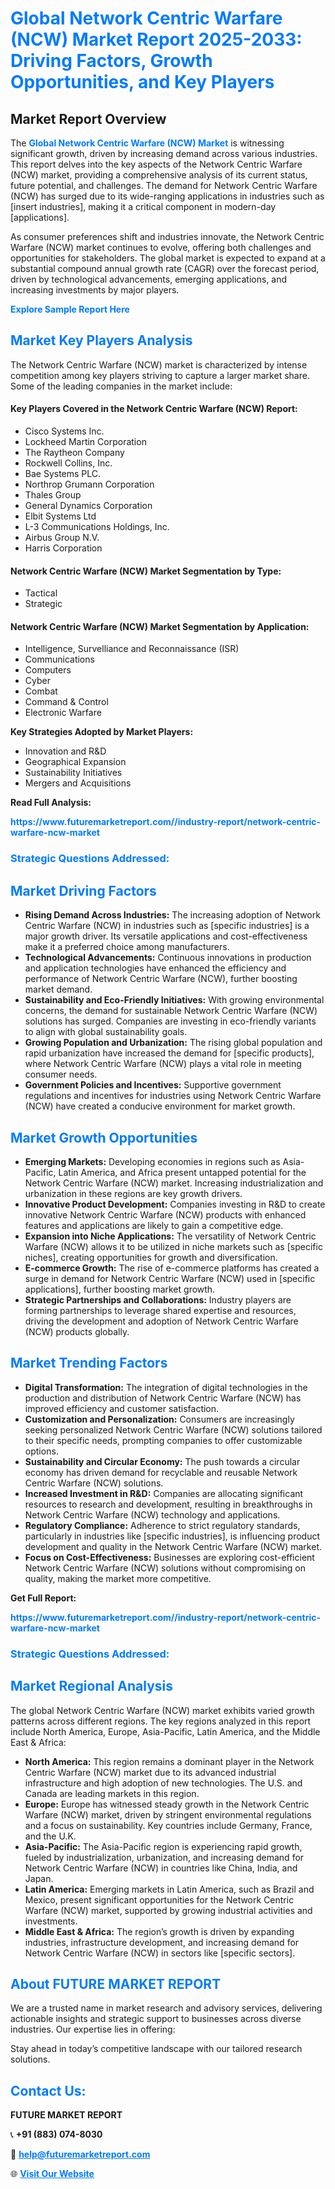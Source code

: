 <h1 style="color: #007BFF;">Global Network Centric Warfare (NCW) Market Report 2025-2033: Driving Factors, Growth Opportunities, and Key Players</h1>

<section id="overview">
<h2>Market Report Overview</h2>
<p>The <a href="https://www.futuremarketreport.com//industry-report/network-centric-warfare-ncw-market" style="color: #007BFF; text-decoration: none;"><strong>Global Network Centric Warfare (NCW) Market</strong></a> is witnessing significant growth, driven by increasing demand across various industries. This report delves into the key aspects of the Network Centric Warfare (NCW) market, providing a comprehensive analysis of its current status, future potential, and challenges. The demand for Network Centric Warfare (NCW) has surged due to its wide-ranging applications in industries such as [insert industries], making it a critical component in modern-day [applications].</p>
<p>As consumer preferences shift and industries innovate, the Network Centric Warfare (NCW) market continues to evolve, offering both challenges and opportunities for stakeholders. The global market is expected to expand at a substantial compound annual growth rate (CAGR) over the forecast period, driven by technological advancements, emerging applications, and increasing investments by major players.</p>
</section>

<section id="overview">
<p><a href="https://www.futuremarketreport.com//request-sample/reportId=53636" style="color: #007BFF; text-decoration: none;"><strong>Explore Sample Report Here</strong></a></p>
</section>

<section id="key-players">
<h2 style="color: #007BFF;">Market Key Players Analysis</h2>
<p>The Network Centric Warfare (NCW) market is characterized by intense competition among key players striving to capture a larger market share. Some of the leading companies in the market include:</p>
<h4>Key Players Covered in the Network Centric Warfare (NCW) Report:</h4>
<ul><li>Cisco Systems Inc.</li><li>Lockheed Martin Corporation</li><li>The Raytheon Company</li><li>Rockwell Collins, Inc.</li><li>Bae Systems PLC.</li><li>Northrop Grumann Corporation</li><li>Thales Group</li><li>General Dynamics Corporation</li><li>Elbit Systems Ltd</li><li>L-3 Communications Holdings, Inc.</li><li>Airbus Group N.V.</li><li>Harris Corporation</li></ul>
<h4>Network Centric Warfare (NCW) Market Segmentation by Type:</h4>
<ul><li>Tactical</li><li>Strategic</li></ul>

<h4>Network Centric Warfare (NCW) Market Segmentation by Application:</h4>
<ul><li>Intelligence, Survelliance and Reconnaissance (ISR)</li><li>Communications</li><li>Computers</li><li>Cyber</li><li>Combat</li><li>Command &amp; Control</li><li>Electronic Warfare</li></ul>
<p><strong>Key Strategies Adopted by Market Players:</strong></p>
<ul>
<li>Innovation and R&D</li>
<li>Geographical Expansion</li>
<li>Sustainability Initiatives</li>
<li>Mergers and Acquisitions</li>
</ul>
</section>

<section>
<p><strong>Read Full Analysis: </strong></p><a href="https://www.futuremarketreport.com//industry-report/network-centric-warfare-ncw-market" style="color: #007BFF; text-decoration: none;"><strong>https://www.futuremarketreport.com//industry-report/network-centric-warfare-ncw-market</strong></a>
<h3 style="color: #007BFF;">Strategic Questions Addressed:</h3>
</section>

<section id="driving-factors">
<h2 style="color: #007BFF;">Market Driving Factors</h2>
<ul>
<li><strong>Rising Demand Across Industries:</strong> The increasing adoption of Network Centric Warfare (NCW) in industries such as [specific industries] is a major growth driver. Its versatile applications and cost-effectiveness make it a preferred choice among manufacturers.</li>
<li><strong>Technological Advancements:</strong> Continuous innovations in production and application technologies have enhanced the efficiency and performance of Network Centric Warfare (NCW), further boosting market demand.</li>
<li><strong>Sustainability and Eco-Friendly Initiatives:</strong> With growing environmental concerns, the demand for sustainable Network Centric Warfare (NCW) solutions has surged. Companies are investing in eco-friendly variants to align with global sustainability goals.</li>
<li><strong>Growing Population and Urbanization:</strong> The rising global population and rapid urbanization have increased the demand for [specific products], where Network Centric Warfare (NCW) plays a vital role in meeting consumer needs.</li>
<li><strong>Government Policies and Incentives:</strong> Supportive government regulations and incentives for industries using Network Centric Warfare (NCW) have created a conducive environment for market growth.</li>
</ul>
</section>

<section id="growth-opportunities">
<h2 style="color: #007BFF;">Market Growth Opportunities</h2>
<ul>
<li><strong>Emerging Markets:</strong> Developing economies in regions such as Asia-Pacific, Latin America, and Africa present untapped potential for the Network Centric Warfare (NCW) market. Increasing industrialization and urbanization in these regions are key growth drivers.</li>
<li><strong>Innovative Product Development:</strong> Companies investing in R&D to create innovative Network Centric Warfare (NCW) products with enhanced features and applications are likely to gain a competitive edge.</li>
<li><strong>Expansion into Niche Applications:</strong> The versatility of Network Centric Warfare (NCW) allows it to be utilized in niche markets such as [specific niches], creating opportunities for growth and diversification.</li>
<li><strong>E-commerce Growth:</strong> The rise of e-commerce platforms has created a surge in demand for Network Centric Warfare (NCW) used in [specific applications], further boosting market growth.</li>
<li><strong>Strategic Partnerships and Collaborations:</strong> Industry players are forming partnerships to leverage shared expertise and resources, driving the development and adoption of Network Centric Warfare (NCW) products globally.</li>
</ul>
</section>

<section id="trending-factors">
<h2 style="color: #007BFF;">Market Trending Factors</h2>
<ul>
<li><strong>Digital Transformation:</strong> The integration of digital technologies in the production and distribution of Network Centric Warfare (NCW) has improved efficiency and customer satisfaction.</li>
<li><strong>Customization and Personalization:</strong> Consumers are increasingly seeking personalized Network Centric Warfare (NCW) solutions tailored to their specific needs, prompting companies to offer customizable options.</li>
<li><strong>Sustainability and Circular Economy:</strong> The push towards a circular economy has driven demand for recyclable and reusable Network Centric Warfare (NCW) solutions.</li>
<li><strong>Increased Investment in R&D:</strong> Companies are allocating significant resources to research and development, resulting in breakthroughs in Network Centric Warfare (NCW) technology and applications.</li>
<li><strong>Regulatory Compliance:</strong> Adherence to strict regulatory standards, particularly in industries like [specific industries], is influencing product development and quality in the Network Centric Warfare (NCW) market.</li>
<li><strong>Focus on Cost-Effectiveness:</strong> Businesses are exploring cost-efficient Network Centric Warfare (NCW) solutions without compromising on quality, making the market more competitive.</li>
</ul>
</section>

<section>
<p><strong>Get Full Report: </strong></p><a href="https://www.futuremarketreport.com//industry-report/network-centric-warfare-ncw-market" style="color: #007BFF; text-decoration: none;"><strong>https://www.futuremarketreport.com//industry-report/network-centric-warfare-ncw-market</strong></a>
<h3 style="color: #007BFF;">Strategic Questions Addressed:</h3>
</section>


<section id="regional-analysis">
<h2 style="color: #007BFF;">Market Regional Analysis</h2>
<p>The global Network Centric Warfare (NCW) market exhibits varied growth patterns across different regions. The key regions analyzed in this report include North America, Europe, Asia-Pacific, Latin America, and the Middle East & Africa:</p>
<ul>
<li><strong>North America:</strong> This region remains a dominant player in the Network Centric Warfare (NCW) market due to its advanced industrial infrastructure and high adoption of new technologies. The U.S. and Canada are leading markets in this region.</li>
<li><strong>Europe:</strong> Europe has witnessed steady growth in the Network Centric Warfare (NCW) market, driven by stringent environmental regulations and a focus on sustainability. Key countries include Germany, France, and the U.K.</li>
<li><strong>Asia-Pacific:</strong> The Asia-Pacific region is experiencing rapid growth, fueled by industrialization, urbanization, and increasing demand for Network Centric Warfare (NCW) in countries like China, India, and Japan.</li>
<li><strong>Latin America:</strong> Emerging markets in Latin America, such as Brazil and Mexico, present significant opportunities for the Network Centric Warfare (NCW) market, supported by growing industrial activities and investments.</li>
<li><strong>Middle East & Africa:</strong> The region’s growth is driven by expanding industries, infrastructure development, and increasing demand for Network Centric Warfare (NCW) in sectors like [specific sectors].</li>
</ul>
</section>

<footer>
<h2 style="color: #007BFF;">About FUTURE MARKET REPORT</h2>
<p>We are a trusted name in market research and advisory services, delivering actionable insights and strategic support to businesses across diverse industries. Our expertise lies in offering:</p>

<p>Stay ahead in today’s competitive landscape with our tailored research solutions.</p>

<h2 style="color: #007BFF;">Contact Us:</h2>
<p><strong>FUTURE MARKET REPORT</strong></p>
<p>📞 <strong>+91 (883) 074-8030</strong></p>
<p>📧 <strong><a href="mailto:help@futuremarketreport.com" style="color: #007BFF;">help@futuremarketreport.com</a></strong></p>
<p>🌐 <strong><a href="https://www.futuremarketreport.com/" style="color: #007BFF;">Visit Our Website</a></strong></p>
</footer>
